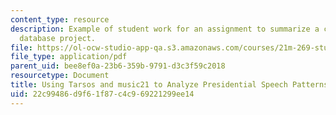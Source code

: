 ```yaml
---
content_type: resource
description: Example of student work for an assignment to summarize a current musicological
  database project.
file: https://ol-ocw-studio-app-qa.s3.amazonaws.com/courses/21m-269-studies-in-western-music-history-quantitative-and-computational-approaches-to-music-history-spring-2012/22c99486d9f61f87c4c969221299ee14_MIT21M_269S12_assn_final3.pdf
file_type: application/pdf
parent_uid: bee8ef0a-23b6-359b-9791-d3c3f59c2018
resourcetype: Document
title: Using Tarsos and music21 to Analyze Presidential Speech Patterns
uid: 22c99486-d9f6-1f87-c4c9-69221299ee14
---
```

